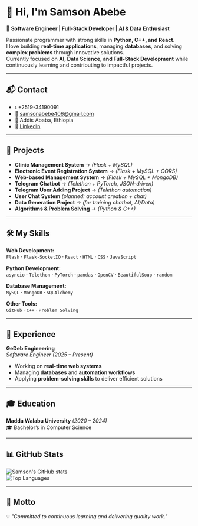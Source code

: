 # 👋 Hi, I'm Samson Abebe  

🚀 **Software Engineer | Full-Stack Developer | AI & Data Enthusiast**  

Passionate programmer with strong skills in **Python, C++, and React**.  
I love building **real-time applications**, managing **databases**, and solving **complex problems** through innovative solutions.  
Currently focused on **AI, Data Science, and Full-Stack Development** while continuously learning and contributing to impactful projects.  

---

## 📬 Contact  
- 📞 +2519-34190091  
- 📧 [samsonabebe406@gmail.com](mailto:samsonabebe406@gmail.com)  
- 📍 Addis Ababa, Ethiopia  
- 🔗 [LinkedIn](https://www.linkedin.com/in/samson-abebe-165411327)  

---

## 🚀 Projects  

- **Clinic Management System** → *(Flask + MySQL)*  
- **Electronic Event Registration System** → *(Flask + MySQL + CORS)*  
- **Web-based Management System** → *(Flask + MySQL + MongoDB)*  
- **Telegram Chatbot** → *(Telethon + PyTorch, JSON-driven)*  
- **Telegram User Adding Project** → *(Telethon automation)*  
- **User Chat System** *(planned: account creation + chat)*  
- **Data Generation Project** → *(for training chatbot, AI/Data)*  
- **Algorithms & Problem Solving** → *(Python & C++)*  

---

## 🛠 My Skills  

**Web Development:**  
`Flask` · `Flask-SocketIO` · `React` · `HTML` · `CSS` · `JavaScript`  

**Python Development:**  
`asyncio` · `Telethon` · `PyTorch` · `pandas` · `OpenCV` · `BeautifulSoup` · `random`  

**Database Management:**  
`MySQL` · `MongoDB` · `SQLAlchemy`  

**Other Tools:**  
`GitHub` · `C++` · `Problem Solving`  

---

## 💼 Experience  

**GeDeb Engineering**  
*Software Engineer (2025 – Present)*  

- Working on **real-time web systems**  
- Managing **databases** and **automation workflows**  
- Applying **problem-solving skills** to deliver efficient solutions  

---

## 🎓 Education  

**Madda Walabu University** *(2020 – 2024)*  
🎓 Bachelor’s in Computer Science  

---

## 📊 GitHub Stats  

![Samson's GitHub stats](https://github-readme-stats.vercel.app/api?username=Samson2626&show_icons=true&theme=react)  
![Top Languages](https://github-readme-stats.vercel.app/api/top-langs/?username=Samson2626&layout=compact&theme=react)  

---

## 🌟 Motto  

💡 *"Committed to continuous learning and delivering quality work."*  
